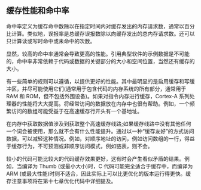 ## 缓存性能和命中率

命中率定义为缓存命中数除以在指定时间内对缓存发出的内存请求数，通常以百分比计算。类似地，误报率是总缓存误报数除以向缓存发出的总内存请求数。还可以只计算读或写时命中或未命中的次数。

显然，较高的命中率通常会导致更高的性能。引用典型软件的示例数据是不可能的，命中率非常依赖于代码或数据的关键部分的大小和空间位置，当然还有缓存的大小。

有一些简单的规则可以遵循，以提供更好的性能。其中最明显的是启用缓存和写缓冲区，并尽可能使用它们(通常用于包含代码的内存系统的所有部分，通常用于 RAM 和 ROM，但不包括外围设备)。如果对指令内存进行缓存，Cortex-A 系列处理器的性能将大大提高。将经常访问的数据放在内存中也很有帮助。例如，一个频繁访问的数组可能受益于在高速缓存行开头有一个基地址。

在内存中获取数据值涉及到获取整个高速缓存线路;如果缓存线路中没有其他任何一个词会被使用，那么就不会有什么性能提升。通过以一种“缓存友好”的方式访问数据，可以减轻这种情况。例如，对顺序地址的访问，例如访问数组的一行，得益于缓存行为，不可预测或非顺序访问模式，例如链表，则不会。

较小的代码可能比较大的代码缓存效果更好，这有时会产生看似矛盾的结果。例如，当编译为 Thumb (或最小大小)时，C 代码可能完全适合于缓存中，而编译为 ARM (或最大性能)时则不适合，因此实际上可以比更优化的版本运行得更快。缓存注意事项将在第十七章优化代码中详细提及。
